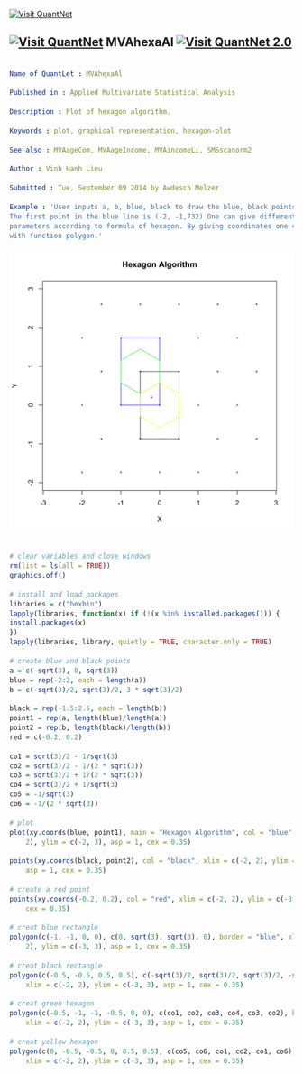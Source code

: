 
[<img src="https://github.com/QuantLet/Styleguide-and-Validation-procedure/blob/master/pictures/banner.png" alt="Visit QuantNet">](http://quantlet.de/index.php?p=info)

## [<img src="https://github.com/QuantLet/Styleguide-and-Validation-procedure/blob/master/pictures/qloqo.png" alt="Visit QuantNet">](http://quantlet.de/) **MVAhexaAl** [<img src="https://github.com/QuantLet/Styleguide-and-Validation-procedure/blob/master/pictures/QN2.png" width="60" alt="Visit QuantNet 2.0">](http://quantlet.de/d3/ia)

```yaml

Name of QuantLet : MVAhexaAl

Published in : Applied Multivariate Statistical Analysis

Description : Plot of hexagon algorithm.

Keywords : plot, graphical representation, hexagon-plot

See also : MVAageCom, MVAageIncome, MVAincomeLi, SMSscanorm2

Author : Vinh Hanh Lieu

Submitted : Tue, September 09 2014 by Awdesch Melzer

Example : 'User inputs a, b, blue, black to draw the blue, black points and red for the red point.
The first point in the blue line is (-2, -1,732) One can give different coordinates for input
parameters according to formula of hexagon. By giving coordinates one can make rectangle or hexagon
with function polygon.'

```

![Picture1](MVAhexaAl-1.png)


```r

# clear variables and close windows
rm(list = ls(all = TRUE))
graphics.off()

# install and load packages
libraries = c("hexbin")
lapply(libraries, function(x) if (!(x %in% installed.packages())) {
install.packages(x)
})
lapply(libraries, library, quietly = TRUE, character.only = TRUE)

# create blue and black points
a = c(-sqrt(3), 0, sqrt(3))
blue = rep(-2:2, each = length(a))
b = c(-sqrt(3)/2, sqrt(3)/2, 3 * sqrt(3)/2)

black = rep(-1.5:2.5, each = length(b))
point1 = rep(a, length(blue)/length(a))
point2 = rep(b, length(black)/length(b))
red = c(-0.2, 0.2)

co1 = sqrt(3)/2 - 1/sqrt(3)
co2 = sqrt(3)/2 - 1/(2 * sqrt(3))
co3 = sqrt(3)/2 + 1/(2 * sqrt(3))
co4 = sqrt(3)/2 + 1/sqrt(3)
co5 = -1/sqrt(3)
co6 = -1/(2 * sqrt(3))

# plot
plot(xy.coords(blue, point1), main = "Hexagon Algorithm", col = "blue", xlab = "X", ylab = "Y", xlim = c(-2, 
    2), ylim = c(-2, 3), asp = 1, cex = 0.35)

points(xy.coords(black, point2), col = "black", xlim = c(-2, 2), ylim = c(-3, 3), 
    asp = 1, cex = 0.35)

# create a red point
points(xy.coords(-0.2, 0.2), col = "red", xlim = c(-2, 2), ylim = c(-3, 3), asp = 1, 
    cex = 0.35)

# creat blue rectangle
polygon(c(-1, -1, 0, 0), c(0, sqrt(3), sqrt(3), 0), border = "blue", xlim = c(-2, 
    2), ylim = c(-3, 3), asp = 1, cex = 0.35)

# creat black rectangle
polygon(c(-0.5, -0.5, 0.5, 0.5), c(-sqrt(3)/2, sqrt(3)/2, sqrt(3)/2, -sqrt(3)/2), 
    xlim = c(-2, 2), ylim = c(-3, 3), asp = 1, cex = 0.35)

# creat green hexagon
polygon(c(-0.5, -1, -1, -0.5, 0, 0), c(co1, co2, co3, co4, co3, co2), border = "green", 
    xlim = c(-2, 2), ylim = c(-3, 3), asp = 1, cex = 0.35)

# creat yellow hexagon
polygon(c(0, -0.5, -0.5, 0, 0.5, 0.5), c(co5, co6, co1, co2, co1, co6), border = "yellow", 
    xlim = c(-2, 2), ylim = c(-3, 3), asp = 1, cex = 0.35)

```
